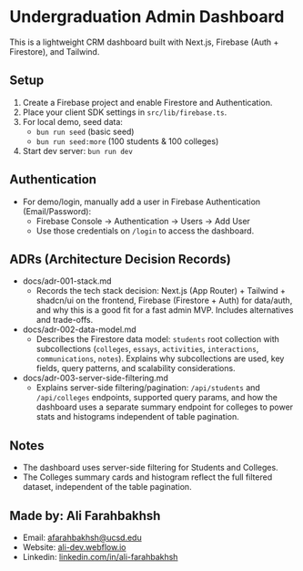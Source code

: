 # Undergraduation Admin Dashboard

This is a lightweight CRM dashboard built with Next.js, Firebase (Auth + Firestore), and Tailwind.

## Setup
1. Create a Firebase project and enable Firestore and Authentication.
2. Place your client SDK settings in `src/lib/firebase.ts`.
3. For local demo, seed data:
   - `bun run seed` (basic seed)
   - `bun run seed:more` (100 students & 100 colleges)
4. Start dev server: `bun run dev`

## Authentication
- For demo/login, manually add a user in Firebase Authentication (Email/Password):
  - Firebase Console → Authentication → Users → Add User
  - Use those credentials on `/login` to access the dashboard.

## ADRs (Architecture Decision Records)
- docs/adr-001-stack.md
  - Records the tech stack decision: Next.js (App Router) + Tailwind + shadcn/ui on the frontend, Firebase (Firestore + Auth) for data/auth, and why this is a good fit for a fast admin MVP. Includes alternatives and trade-offs.
- docs/adr-002-data-model.md
  - Describes the Firestore data model: `students` root collection with subcollections (`colleges`, `essays`, `activities`, `interactions`, `communications`, `notes`). Explains why subcollections are used, key fields, query patterns, and scalability considerations.
- docs/adr-003-server-side-filtering.md
  - Explains server-side filtering/pagination: `/api/students` and `/api/colleges` endpoints, supported query params, and how the dashboard uses a separate summary endpoint for colleges to power stats and histograms independent of table pagination.

## Notes
- The dashboard uses server-side filtering for Students and Colleges.
- The Colleges summary cards and histogram reflect the full filtered dataset, independent of the table pagination.

## Made by: Ali Farahbakhsh
- Email: afarahbakhsh@ucsd.edu
- Website: [ali-dev.webflow.io](https://ali-dev.webflow.io/)
- Linkedin: [linkedin.com/in/ali-farahbakhsh](https://www.linkedin.com/in/ali-farahbakhsh/)